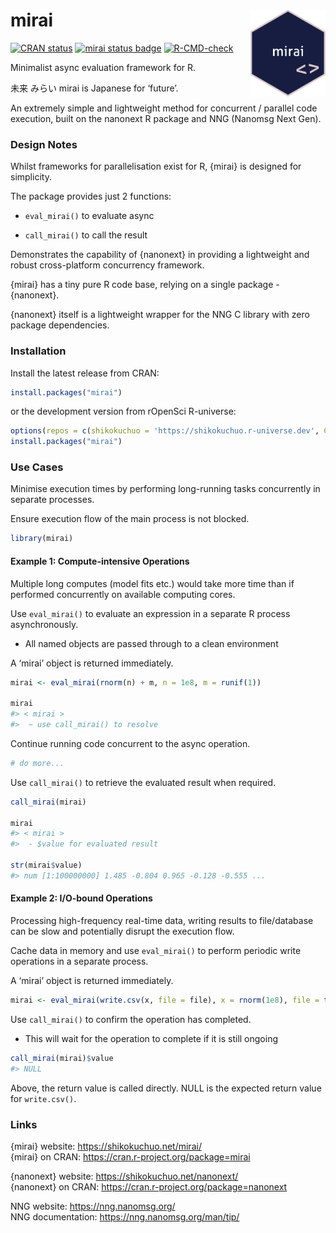 
<!-- README.md is generated from README.Rmd. Please edit that file -->

# mirai <a href="https://shikokuchuo.net/mirai/" alt="mirai"><img src="man/figures/logo.png" alt="mirai logo" align="right" width="120"/></a>

<!-- badges: start -->

[![CRAN
status](https://www.r-pkg.org/badges/version/mirai?color=112d4e)](https://CRAN.R-project.org/package=mirai)
[![mirai status
badge](https://shikokuchuo.r-universe.dev/badges/mirai?color=ddcacc)](https://shikokuchuo.r-universe.dev)
[![R-CMD-check](https://github.com/shikokuchuo/mirai/workflows/R-CMD-check/badge.svg)](https://github.com/shikokuchuo/mirai/actions)
<!-- badges: end -->

Minimalist async evaluation framework for R.

未来 みらい mirai is Japanese for ‘future’.

An extremely simple and lightweight method for concurrent / parallel
code execution, built on the nanonext R package and NNG (Nanomsg Next
Gen).

### Design Notes

Whilst frameworks for parallelisation exist for R, {mirai} is designed
for simplicity.

The package provides just 2 functions:

-   `eval_mirai()` to evaluate async

-   `call_mirai()` to call the result

Demonstrates the capability of {nanonext} in providing a lightweight and
robust cross-platform concurrency framework.

{mirai} has a tiny pure R code base, relying on a single package -
{nanonext}.

{nanonext} itself is a lightweight wrapper for the NNG C library with
zero package dependencies.

### Installation

Install the latest release from CRAN:

``` r
install.packages("mirai")
```

or the development version from rOpenSci R-universe:

``` r
options(repos = c(shikokuchuo = 'https://shikokuchuo.r-universe.dev', CRAN = 'https://cloud.r-project.org'))
install.packages("mirai")
```

### Use Cases

Minimise execution times by performing long-running tasks concurrently
in separate processes.

Ensure execution flow of the main process is not blocked.

``` r
library(mirai)
```

#### Example 1: Compute-intensive Operations

Multiple long computes (model fits etc.) would take more time than if
performed concurrently on available computing cores.

Use `eval_mirai()` to evaluate an expression in a separate R process
asynchronously.

-   All named objects are passed through to a clean environment

A ‘mirai’ object is returned immediately.

``` r
mirai <- eval_mirai(rnorm(n) + m, n = 1e8, m = runif(1))

mirai
#> < mirai >
#>  ~ use call_mirai() to resolve
```

Continue running code concurrent to the async operation.

``` r
# do more...
```

Use `call_mirai()` to retrieve the evaluated result when required.

``` r
call_mirai(mirai)

mirai
#> < mirai >
#>  - $value for evaluated result

str(mirai$value)
#> num [1:100000000] 1.485 -0.804 0.965 -0.128 -0.555 ...
```

#### Example 2: I/O-bound Operations

Processing high-frequency real-time data, writing results to
file/database can be slow and potentially disrupt the execution flow.

Cache data in memory and use `eval_mirai()` to perform periodic write
operations in a separate process.

A ‘mirai’ object is returned immediately.

``` r
mirai <- eval_mirai(write.csv(x, file = file), x = rnorm(1e8), file = tempfile())
```

Use `call_mirai()` to confirm the operation has completed.

-   This will wait for the operation to complete if it is still ongoing

``` r
call_mirai(mirai)$value
#> NULL
```

Above, the return value is called directly. NULL is the expected return
value for `write.csv()`.

### Links

{mirai} website: <https://shikokuchuo.net/mirai/><br /> {mirai} on CRAN:
<https://cran.r-project.org/package=mirai>

{nanonext} website: <https://shikokuchuo.net/nanonext/><br /> {nanonext}
on CRAN: <https://cran.r-project.org/package=nanonext>

NNG website: <https://nng.nanomsg.org/><br /> NNG documentation:
<https://nng.nanomsg.org/man/tip/><br />
